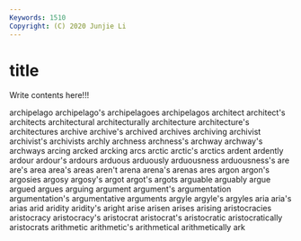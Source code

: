 ```yaml
---
Keywords: 1510
Copyright: (C) 2020 Junjie Li
---
```


# title

Write contents here!!!
 
archipelago 
archipelago's 
archipelagoes 
archipelagos 
architect 
architect's 
architects 
architectural
architecturally 
architecture 
architecture's 
architectures 
archive 
archive's 
archived 
archives 
archiving 
archivist
archivist's 
archivists 
archly 
archness 
archness's 
archway 
archway's 
archways 
arcing 
arcked
arcking 
arcs 
arctic 
arctic's 
arctics 
ardent 
ardently 
ardour 
ardour's 
ardours
arduous 
arduously 
arduousness 
arduousness's 
are 
are's 
area 
area's 
areas 
aren't
arena 
arena's 
arenas 
ares 
argon 
argon's 
argosies 
argosy 
argosy's 
argot
argot's 
argots 
arguable 
arguably 
argue 
argued 
argues 
arguing 
argument 
argument's
argumentation 
argumentation's 
argumentative 
arguments 
argyle 
argyle's 
argyles 
aria 
aria's 
arias
arid 
aridity 
aridity's 
aright 
arise 
arisen 
arises 
arising 
aristocracies 
aristocracy
aristocracy's 
aristocrat 
aristocrat's 
aristocratic 
aristocratically 
aristocrats 
arithmetic 
arithmetic's 
arithmetical 
arithmetically
ark 
